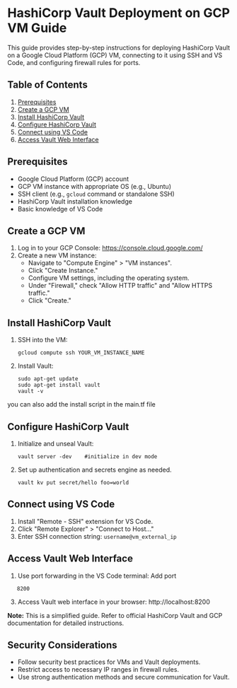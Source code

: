 # HashiCorp Vault Deployment on GCP VM Guide

This guide provides step-by-step instructions for deploying HashiCorp Vault on a Google Cloud Platform (GCP) VM, connecting to it using SSH and VS Code, and configuring firewall rules for ports.

## Table of Contents

1. [Prerequisites](#prerequisites)
2. [Create a GCP VM](#create-a-gcp-vm)
3. [Install HashiCorp Vault](#install-hashicorp-vault)
4. [Configure HashiCorp Vault](#configure-hashicorp-vault)
6. [Connect using VS Code](#connect-using-vs-code)
7. [Access Vault Web Interface](#access-vault-web-interface)

## Prerequisites

- Google Cloud Platform (GCP) account
- GCP VM instance with appropriate OS (e.g., Ubuntu)
- SSH client (e.g., `gcloud` command or standalone SSH)
- HashiCorp Vault installation knowledge
- Basic knowledge of VS Code

## Create a GCP VM

1. Log in to your GCP Console: https://console.cloud.google.com/
2. Create a new VM instance:
   - Navigate to "Compute Engine" > "VM instances".
   - Click "Create Instance."
   - Configure VM settings, including the operating system.
   - Under "Firewall," check "Allow HTTP traffic" and "Allow HTTPS traffic."
   - Click "Create."

## Install HashiCorp Vault

1. SSH into the VM:
   ```
   gcloud compute ssh YOUR_VM_INSTANCE_NAME
   ```

2. Install Vault:
   ```
   sudo apt-get update
   sudo apt-get install vault
   vault -v
   ```
you can also add the install script in the main.tf file


## Configure HashiCorp Vault

1. Initialize and unseal Vault:
   ```
   vault server -dev    #initialize in dev mode
   ```

2. Set up authentication and secrets engine as needed.

   ```
   vault kv put secret/hello foo=world
   ```

## Connect using VS Code

1. Install "Remote - SSH" extension for VS Code.
2. Click "Remote Explorer" > "Connect to Host..."
3. Enter SSH connection string: `username@vm_external_ip`

## Access Vault Web Interface

1. Use port forwarding in the VS Code terminal:
Add port

```
   8200
   ```
3. Access Vault web interface in your browser: http://localhost:8200

**Note:** This is a simplified guide. Refer to official HashiCorp Vault and GCP documentation for detailed instructions.

## Security Considerations

- Follow security best practices for VMs and Vault deployments.
- Restrict access to necessary IP ranges in firewall rules.
- Use strong authentication methods and secure communication for Vault.
 
